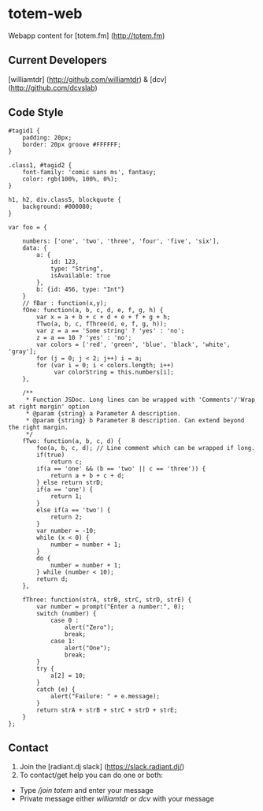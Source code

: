 # totem-web
Webapp content for [totem.fm] (http://totem.fm)

## Current Developers
[williamtdr] (http://github.com/williamtdr) & [dcv] (http://github.com/dcvslab)

## Code Style
```
#tagid1 {
    padding: 20px;
    border: 20px groove #FFFFFF;
}

.class1, #tagid2 {
    font-family: 'comic sans ms', fantasy;
    color: rgb(100%, 100%, 0%);
}

h1, h2, div.class5, blockquote {
    background: #000080;
}
```
```
var foo = {

    numbers: ['one', 'two', 'three', 'four', 'five', 'six'],
    data: {
        a: {
            id: 123,
            type: "String",
            isAvailable: true
        },
        b: {id: 456, type: "Int"}
    }
	// fBar : function(x,y);
    fOne: function(a, b, c, d, e, f, g, h) {
        var x = a + b + c + d + e + f + g + h;
        fTwo(a, b, c, fThree(d, e, f, g, h));
        var z = a == 'Some string' ? 'yes' : 'no';
        z = a == 10 ? 'yes' : 'no';
        var colors = ['red', 'green', 'blue', 'black', 'white', 'gray'];
        for (j = 0; j < 2; j++) i = a;
        for (var i = 0; i < colors.length; i++)
             var colorString = this.numbers[i];
    },

    /**
     * Function JSDoc. Long lines can be wrapped with 'Comments'/'Wrap at right margin' option
     * @param {string} a Parameter A description.
     * @param {string} b Parameter B description. Can extend beyond the right margin.
     */
    fTwo: function(a, b, c, d) {
        foo(a, b, c, d); // Line comment which can be wrapped if long.
        if(true)
            return c;
        if(a == 'one' && (b == 'two' || c == 'three')) {
            return a + b + c + d;
        } else return strD;
        if(a == 'one') {
            return 1;
        }
        else if(a == 'two') {
            return 2;
        }
        var number = -10;
        while (x < 0) {
            number = number + 1;
        }
        do {
            number = number + 1;
        } while (number < 10);
        return d;
    },

    fThree: function(strA, strB, strC, strD, strE) {
        var number = prompt("Enter a number:", 0);
        switch (number) {
            case 0 :
                alert("Zero");
                break;
            case 1:
                alert("One");
                break;
        }
        try {
            a[2] = 10;
        }
        catch (e) {
            alert("Failure: " + e.message);
        }
        return strA + strB + strC + strD + strE;
    }
};
```
## Contact
1. Join the [radiant.dj slack] (https://slack.radiant.dj/)
2. To contact/get help you can do one or both:
  * Type */join totem* and enter your message
  * Private message either *williamtdr* or *dcv* with your message